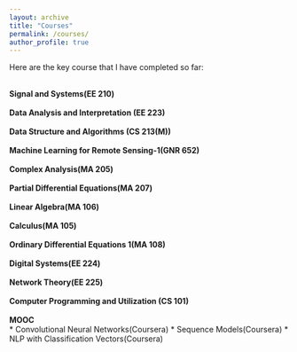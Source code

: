 ```yaml
---
layout: archive
title: "Courses"
permalink: /courses/
author_profile: true
---
```


Here are the key course that I have completed so far:

<br>
<b>Signal and Systems(EE 210)</b> <br> 

<br>
<b>Data Analysis and Interpretation (EE 223)</b> <br>

<br>
<b>Data Structure and Algorithms (CS 213(M))</b> <br>  

<br>
<b>Machine Learning for Remote Sensing-1(GNR 652)</b> <br> 

<br>
<b>Complex Analysis(MA 205)</b> <br> 

<br>
<b>Partial Differential Equations(MA 207)</b> <br> 

<br>
<b>Linear Algebra(MA 106)</b> <br>

<br>
<b>Calculus(MA 105)</b> <br>

<br>
<b>Ordinary Differential Equations 1(MA 108)</b> <br>

<br>
<b>Digital Systems(EE 224)</b> <br>

<br>
<b>Network Theory(EE 225)</b> <br> 

<br>
<b>Computer Programming and Utilization (CS 101)</b> <br>

<br>
<b>MOOC</b> <br>
* Convolutional Neural Networks(Coursera)
* Sequence Models(Coursera)
* NLP with Classification Vectors(Coursera)
